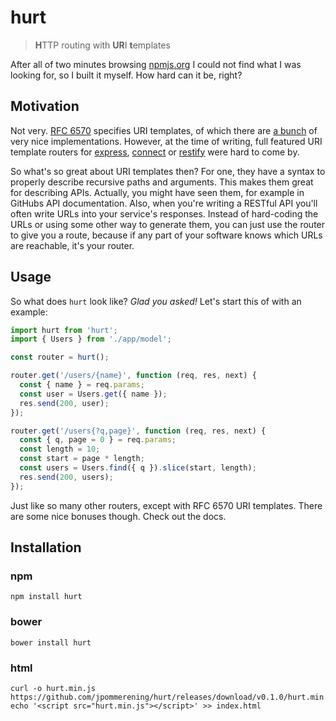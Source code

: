 # hurt

> **H**TTP routing with **UR**I **t**emplates

After all of two minutes browsing [npmjs.org][npm-search] I could not find what
I was looking for, so I built it myself.  How hard can it be, right?

## Motivation

Not very. [RFC 6570][] specifies URI templates, of which there are
[a bunch][6570libs] of very nice implementations.  However, at the time of
writing, full featured URI template routers for [express][], [connect][] or
[restify][] were hard to come by.

So what's so great about URI templates then? For one, they have a syntax to
properly describe recursive paths and arguments.  This makes them great for
describing APIs. Actually, you might have seen them, for example in GitHubs API
documentation.  Also, when you're writing a RESTful API you'll often write URLs
into your service's responses. Instead of hard-coding the URLs or using some
other way to generate them, you can just use the router to give you a route,
because if any part of your software knows which URLs are reachable, it's your
router.

## Usage

So what does `hurt` look like? _Glad you asked!_
Let's start this of with an example:

```js
import hurt from 'hurt';
import { Users } from './app/model';

const router = hurt();

router.get('/users/{name}', function (req, res, next) {
  const { name } = req.params;
  const user = Users.get({ name });
  res.send(200, user);
});

router.get('/users{?q,page}', function (req, res, next) {
  const { q, page = 0 } = req.params;
  const length = 10;
  const start = page * length;
  const users = Users.find({ q }).slice(start, length);
  res.send(200, users);
});
```

Just like so many other routers, except with RFC 6570 URI templates. There are
some nice bonuses though. Check out the docs.

## Installation

### npm

```console
npm install hurt
```

### bower

```console
bower install hurt
```

### html

```console
curl -o hurt.min.js https://github.com/jpommerening/hurt/releases/download/v0.1.0/hurt.min.js
echo '<script src="hurt.min.js"></script>' >> index.html
```

[npm-search]: https://www.npmjs.com/search?q=6570+router
[RFC 6570]: https://tools.ietf.org/html/rfc6570
[6570libs]: https://github.com/medialize/URI.js#uri-template
[express]: https://expressjs.com
[connect]: https://senchalabs.github.io/connect
[restify]: https://restify.com

